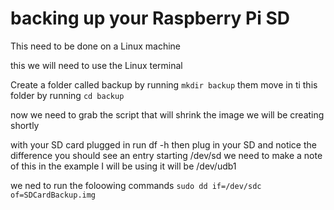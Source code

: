 # backing up your Raspberry Pi SD

This need to be done on a Linux machine


this we will need to use the Linux terminal

Create a folder called backup by running `mkdir backup` them move in ti this folder by running  `cd backup`

now we need to grab the script that will shrink the image we will be creating shortly



with your SD card plugged in run df -h then plug in your SD and notice the difference you should see an entry starting /dev/sd we need to make a note of this in the example I will be using it will be /dev/udb1


we ned to run the foloowing commands
`sudo dd if=/dev/sdc of=SDCardBackup.img`
